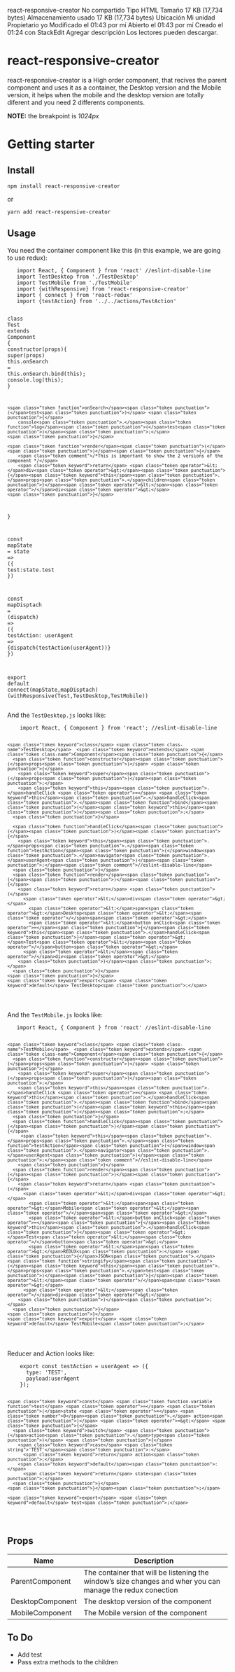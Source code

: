 react-responsive-creator
No compartido
Tipo
HTML
Tamaño
17 KB (17,734 bytes)
Almacenamiento usado
17 KB (17,734 bytes)
Ubicación
Mi unidad
Propietario
yo
Modificado el
01:43 por mí
Abierto el
01:43 por mí
Creado el
01:24 con StackEdit
Agregar descripción
Los lectores pueden descargar.
<!DOCTYPE html>
<html>

<head>
  <meta charset="utf-8">
  <meta name="viewport" content="width=device-width, initial-scale=1.0">
  <title>react-responsive-creator</title>
  <link rel="stylesheet" href="https://stackedit.io/style.css" />
</head>

<body class="stackedit">
  <div class="stackedit__html"><h1 id="react-responsive-creator">react-responsive-creator</h1>
<p>react-responsive-creator is a High order component, that recives the parent component and uses it as a container, the Desktop version and the Mobile version, it helps when the mobile and the desktop version are totally diferent and you need 2 differents components.</p>
<p><strong>NOTE:</strong> the breakpoint is <em>1024px</em></p>
<h1 id="getting-starter">Getting starter</h1>
<h2 id="install">Install</h2>
<pre><code>npm install react-responsive-creator
</code></pre>
<p>or</p>
<pre><code>yarn add react-responsive-creator
</code></pre>
<h2 id="usage">Usage</h2>
<p>You need the container component like this (in this example, we are going to use redux):</p>
<pre class=" language-javascript"><code class="prism  language-javascript">   <span class="token keyword">import</span> React<span class="token punctuation">,</span> <span class="token punctuation">{</span> Component <span class="token punctuation">}</span> <span class="token keyword">from</span> <span class="token string">'react'</span> <span class="token comment">//eslint-disable-line</span>
   <span class="token keyword">import</span> TestDesktop <span class="token keyword">from</span> <span class="token string">'./TestDesktop'</span>
   <span class="token keyword">import</span> TestMobile <span class="token keyword">from</span> <span class="token string">'./TestMobile'</span>
   <span class="token keyword">import</span> <span class="token punctuation">{</span>withResponsive<span class="token punctuation">}</span> <span class="token keyword">from</span> <span class="token string">'react-responsive-creator'</span>
   <span class="token keyword">import</span> <span class="token punctuation">{</span> connect <span class="token punctuation">}</span> <span class="token keyword">from</span> <span class="token string">'react-redux'</span>
   <span class="token keyword">import</span> <span class="token punctuation">{</span>testAction<span class="token punctuation">}</span> <span class="token keyword">from</span> <span class="token string">'../../actions/TestAction'</span>

   <span class="token keyword">class</span> <span class="token class-name">Test</span> <span class="token keyword">extends</span> <span class="token class-name">Component</span> <span class="token punctuation">{</span>
   	<span class="token function">constructor</span><span class="token punctuation">(</span>props<span class="token punctuation">)</span><span class="token punctuation">{</span>
   		<span class="token keyword">super</span><span class="token punctuation">(</span>props<span class="token punctuation">)</span>
   		<span class="token keyword">this</span><span class="token punctuation">.</span>onSearch <span class="token operator">=</span> <span class="token keyword">this</span><span class="token punctuation">.</span>onSearch<span class="token punctuation">.</span><span class="token function">bind</span><span class="token punctuation">(</span><span class="token keyword">this</span><span class="token punctuation">)</span><span class="token punctuation">;</span>
   		console<span class="token punctuation">.</span><span class="token function">log</span><span class="token punctuation">(</span><span class="token keyword">this</span><span class="token punctuation">)</span><span class="token punctuation">;</span>
   	<span class="token punctuation">}</span>

   	<span class="token function">onSearch</span><span class="token punctuation">(</span>test<span class="token punctuation">)</span> <span class="token punctuation">{</span>
   		console<span class="token punctuation">.</span><span class="token function">log</span><span class="token punctuation">(</span>test<span class="token punctuation">)</span><span class="token punctuation">;</span>
   	<span class="token punctuation">}</span>

   	<span class="token function">render</span><span class="token punctuation">(</span><span class="token punctuation">)</span><span class="token punctuation">{</span>
       	<span class="token comment">/*This is important to show the 2 versions of the component */</span>
   		<span class="token keyword">return</span> <span class="token operator">&lt;</span>div<span class="token operator">&gt;</span><span class="token punctuation">{</span><span class="token keyword">this</span><span class="token punctuation">.</span>props<span class="token punctuation">.</span>children<span class="token punctuation">}</span><span class="token operator">&lt;</span><span class="token operator">/</span>div<span class="token operator">&gt;</span>
   	<span class="token punctuation">}</span>
   <span class="token punctuation">}</span>

   <span class="token keyword">const</span> <span class="token function-variable function">mapState</span> <span class="token operator">=</span> state <span class="token operator">=&gt;</span> <span class="token punctuation">(</span><span class="token punctuation">{</span>
   	test<span class="token punctuation">:</span>state<span class="token punctuation">.</span>test
   <span class="token punctuation">}</span><span class="token punctuation">)</span>

   <span class="token keyword">const</span> <span class="token function-variable function">mapDisptach</span> <span class="token operator">=</span> <span class="token punctuation">(</span>dispatch<span class="token punctuation">)</span> <span class="token operator">=&gt;</span> <span class="token punctuation">(</span><span class="token punctuation">{</span>
   	testAction<span class="token punctuation">:</span> userAgent <span class="token operator">=&gt;</span> <span class="token punctuation">{</span><span class="token function">dispatch</span><span class="token punctuation">(</span><span class="token function">testAction</span><span class="token punctuation">(</span>userAgent<span class="token punctuation">)</span><span class="token punctuation">)</span><span class="token punctuation">}</span>
   <span class="token punctuation">}</span><span class="token punctuation">)</span>

   <span class="token keyword">export</span> <span class="token keyword">default</span> <span class="token function">connect</span><span class="token punctuation">(</span>mapState<span class="token punctuation">,</span>mapDisptach<span class="token punctuation">)</span><span class="token punctuation">(</span><span class="token function">withResponsive</span><span class="token punctuation">(</span>Test<span class="token punctuation">,</span>TestDesktop<span class="token punctuation">,</span>TestMobile<span class="token punctuation">)</span><span class="token punctuation">)</span>
</code></pre>
<p>And the <code>TestDesktop.js</code> looks like:</p>
<pre class=" language-javascript"><code class="prism  language-javascript">    <span class="token keyword">import</span> React<span class="token punctuation">,</span> <span class="token punctuation">{</span> Component <span class="token punctuation">}</span> <span class="token keyword">from</span> <span class="token string">'react'</span><span class="token punctuation">;</span> <span class="token comment">//eslint-disable-line</span>

    <span class="token keyword">class</span> <span class="token class-name">TestDesktop</span>  <span class="token keyword">extends</span> <span class="token class-name">Component</span><span class="token punctuation">{</span>
      <span class="token function">constructor</span><span class="token punctuation">(</span>props<span class="token punctuation">)</span> <span class="token punctuation">{</span>
        <span class="token keyword">super</span><span class="token punctuation">(</span>props<span class="token punctuation">)</span><span class="token punctuation">;</span>
        <span class="token keyword">this</span><span class="token punctuation">.</span>handleClick <span class="token operator">=</span> <span class="token keyword">this</span><span class="token punctuation">.</span>handleClick<span class="token punctuation">.</span><span class="token function">bind</span><span class="token punctuation">(</span><span class="token keyword">this</span><span class="token punctuation">)</span><span class="token punctuation">;</span>
      <span class="token punctuation">}</span>

      <span class="token function">handleClick</span><span class="token punctuation">(</span><span class="token punctuation">)</span><span class="token punctuation">{</span>
        <span class="token keyword">this</span><span class="token punctuation">.</span>props<span class="token punctuation">.</span><span class="token function">testAction</span><span class="token punctuation">(</span>window<span class="token punctuation">.</span>navigator<span class="token punctuation">.</span>userAgent<span class="token punctuation">)</span><span class="token punctuation">;</span><span class="token comment">//eslint-disable-line</span>
      <span class="token punctuation">}</span>
      <span class="token function">render</span><span class="token punctuation">(</span><span class="token punctuation">)</span><span class="token punctuation">{</span>
        <span class="token keyword">return</span> <span class="token punctuation">(</span>
          <span class="token operator">&lt;</span>div<span class="token operator">&gt;</span>
            <span class="token operator">&lt;</span>span<span class="token operator">&gt;</span>Desktop<span class="token operator">&lt;</span><span class="token operator">/</span>span<span class="token operator">&gt;</span>
            <span class="token operator">&lt;</span>button onClick<span class="token operator">=</span><span class="token punctuation">{</span><span class="token keyword">this</span><span class="token punctuation">.</span>handleClick<span class="token punctuation">}</span><span class="token operator">&gt;</span>Test<span class="token operator">&lt;</span><span class="token operator">/</span>button<span class="token operator">&gt;</span>
          <span class="token operator">&lt;</span><span class="token operator">/</span>div<span class="token operator">&gt;</span>
        <span class="token punctuation">)</span><span class="token punctuation">;</span>
      <span class="token punctuation">}</span>
    <span class="token punctuation">}</span>
    <span class="token keyword">export</span> <span class="token keyword">default</span> TestDesktop<span class="token punctuation">;</span>
</code></pre>
<p>And the <code>TestMobile.js</code> looks like:</p>
<pre class=" language-javascript"><code class="prism  language-javascript">   <span class="token keyword">import</span> React<span class="token punctuation">,</span> <span class="token punctuation">{</span> Component <span class="token punctuation">}</span> <span class="token keyword">from</span> <span class="token string">'react'</span> <span class="token comment">//eslint-disable-line</span>

    <span class="token keyword">class</span> <span class="token class-name">TestMobile</span>  <span class="token keyword">extends</span> <span class="token class-name">Component</span><span class="token punctuation">{</span>
      <span class="token function">constructor</span><span class="token punctuation">(</span>props<span class="token punctuation">)</span> <span class="token punctuation">{</span>
        <span class="token keyword">super</span><span class="token punctuation">(</span>props<span class="token punctuation">)</span><span class="token punctuation">;</span>
        <span class="token keyword">this</span><span class="token punctuation">.</span>handleClick <span class="token operator">=</span> <span class="token keyword">this</span><span class="token punctuation">.</span>handleClick<span class="token punctuation">.</span><span class="token function">bind</span><span class="token punctuation">(</span><span class="token keyword">this</span><span class="token punctuation">)</span><span class="token punctuation">;</span>
      <span class="token punctuation">}</span>
      <span class="token function">handleClick</span><span class="token punctuation">(</span><span class="token punctuation">)</span><span class="token punctuation">{</span>
     	 <span class="token keyword">this</span><span class="token punctuation">.</span>props<span class="token punctuation">.</span><span class="token function">testAction</span><span class="token punctuation">(</span>window<span class="token punctuation">.</span>navigator<span class="token punctuation">.</span>userAgent<span class="token punctuation">)</span><span class="token punctuation">;</span><span class="token comment">//eslint-disable-line</span>
     	<span class="token punctuation">}</span>
      <span class="token function">render</span><span class="token punctuation">(</span><span class="token punctuation">)</span><span class="token punctuation">{</span>
        <span class="token keyword">return</span> <span class="token punctuation">(</span>
          <span class="token operator">&lt;</span>div<span class="token operator">&gt;</span>
            <span class="token operator">&lt;</span>span<span class="token operator">&gt;</span>Mobile<span class="token operator">&lt;</span><span class="token operator">/</span>span<span class="token operator">&gt;</span>
            <span class="token operator">&lt;</span>button onClick<span class="token operator">=</span><span class="token punctuation">{</span><span class="token keyword">this</span><span class="token punctuation">.</span>handleClick<span class="token punctuation">}</span><span class="token operator">&gt;</span>Test<span class="token operator">&lt;</span><span class="token operator">/</span>button<span class="token operator">&gt;</span>
            <span class="token operator">&lt;</span>span<span class="token operator">&gt;</span>REDUX<span class="token punctuation">:</span> <span class="token punctuation">{</span>JSON<span class="token punctuation">.</span><span class="token function">stringify</span><span class="token punctuation">(</span><span class="token keyword">this</span><span class="token punctuation">.</span>props<span class="token punctuation">.</span>test<span class="token punctuation">)</span><span class="token punctuation">}</span><span class="token operator">&lt;</span><span class="token operator">/</span>span<span class="token operator">&gt;</span>
          <span class="token operator">&lt;</span><span class="token operator">/</span>div<span class="token operator">&gt;</span>
        <span class="token punctuation">)</span><span class="token punctuation">;</span>
      <span class="token punctuation">}</span>
    <span class="token punctuation">}</span>
    <span class="token keyword">export</span> <span class="token keyword">default</span> TestMobile<span class="token punctuation">;</span>
</code></pre>
<p>Reducer and Action looks like:</p>
<pre class=" language-javascript"><code class="prism  language-javascript">    <span class="token keyword">export</span> <span class="token keyword">const</span> <span class="token function-variable function">testAction</span> <span class="token operator">=</span> userAgent <span class="token operator">=&gt;</span> <span class="token punctuation">(</span><span class="token punctuation">{</span>
      type<span class="token punctuation">:</span> <span class="token string">'TEST'</span><span class="token punctuation">,</span>
      payload<span class="token punctuation">:</span>userAgent
    <span class="token punctuation">}</span><span class="token punctuation">)</span><span class="token punctuation">;</span>

    <span class="token keyword">const</span> <span class="token function-variable function">test</span> <span class="token operator">=</span> <span class="token punctuation">(</span>state <span class="token operator">=</span> <span class="token number">0</span><span class="token punctuation">,</span> action<span class="token punctuation">)</span> <span class="token operator">=&gt;</span> <span class="token punctuation">{</span>
      <span class="token keyword">switch</span> <span class="token punctuation">(</span>action<span class="token punctuation">.</span>type<span class="token punctuation">)</span> <span class="token punctuation">{</span>
        <span class="token keyword">case</span> <span class="token string">'TEST'</span><span class="token punctuation">:</span>
          <span class="token keyword">return</span> action<span class="token punctuation">;</span>
        <span class="token keyword">default</span><span class="token punctuation">:</span>
          <span class="token keyword">return</span> state<span class="token punctuation">;</span>
      <span class="token punctuation">}</span>
    <span class="token punctuation">}</span><span class="token punctuation">;</span>

    <span class="token keyword">export</span> <span class="token keyword">default</span> test<span class="token punctuation">;</span>
</code></pre>
<h2 id="props">Props</h2>

<table>
<thead>
<tr>
<th>Name</th>
<th>Description</th>
</tr>
</thead>
<tbody>
<tr>
<td>ParentComponent</td>
<td>The container that will be listening the window’s size changes and wher you can manage the redux conection</td>
</tr>
<tr>
<td>DesktopComponent</td>
<td>The desktop version of the component</td>
</tr>
<tr>
<td>MobileComponent</td>
<td>The Mobile version of the component</td>
</tr>
</tbody>
</table><h2 id="to-do">To Do</h2>
<ul>
<li>Add test</li>
<li>Pass extra methods to the children</li>
</ul>
</div>
</body>

</html>
